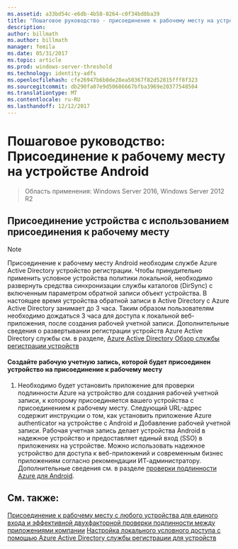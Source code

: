 ```yaml
---
ms.assetid: a33bd54c-e6db-4b58-8264-c0f34bd8ba39
title: "Пошаговое руководство - присоединение к рабочему месту на устройстве Android"
description: 
author: billmath
ms.author: billmath
manager: femila
ms.date: 05/31/2017
ms.topic: article
ms.prod: windows-server-threshold
ms.technology: identity-adfs
ms.openlocfilehash: cfe26947b6b0de28ea50367f82d52815fff8f323
ms.sourcegitcommit: db290fa07e9d50686667bfba3969e20377548504
ms.translationtype: MT
ms.contentlocale: ru-RU
ms.lasthandoff: 12/12/2017
---
```

# <a name="walkthrough-workplace-join-to-an-android-device"></a>Пошаговое руководство: Присоединение к рабочему месту на устройстве Android

>Область применения: Windows Server 2016, Windows Server 2012 R2


## <a name="join-your-device-with-workplace-join"></a>Присоединение устройства с использованием присоединения к рабочему месту

> [!NOTE]
> Присоединение к рабочему месту Android необходим службе Azure Active Directory устройство регистрации. Чтобы принудительно применить условное устройства политики локальной, необходимо развернуть средства синхронизации службы каталогов (DirSync) с включенным параметром обратной записи объект устройства. В настоящее время устройства обратной записи в Active Directory с Azure Active Directory занимает до 3 часа. Таким образом пользователям необходимо дождаться 3 часа для доступа к локальной веб-приложения, после создания рабочей учетной записи. Дополнительные сведения о развертывании регистрации устройств Azure Active Directory службы см. в разделе, [Azure Active Directory Обзор службы регистрации устройств](https://msdn.microsoft.com/library/azure/dn788908.aspx)

#### <a name="create-a-work-account-that-joins-your-device-with-workplace-join"></a>Создайте рабочую учетную запись, которой будет присоединен устройство на присоединение к рабочему месту

1.  Необходимо будет установить приложение для проверки подлинности Azure на устройство для создания рабочей учетной записи, к которому присоединяется вашего устройства с присоединением к рабочему месту. Следующий URL-адрес содержит инструкции о том, как установить приложение Azure authenticator на устройстве с Android и Добавление рабочей учетной записи. Рабочая учетная запись делает устройства Android в надежное устройство и предоставляет единый вход (SSO) в приложениях на устройстве. Можно использовать надежное устройство для доступа к веб-приложений и современным бизнес приложениям согласно рекомендации ИТ-администратору. Дополнительные сведения см. в разделе [проверки подлинности Azure для Android](https://docs.microsoft.com/azure/multi-factor-authentication/end-user/microsoft-authenticator-app-how-to).

## <a name="see-also"></a>См. также:
[Присоединение к рабочему месту с любого устройства для единого входа и эффективной двухфакторной проверки подлинности между приложениями компании](Join-to-Workplace-from-Any-Device-for-SSO-and-Seamless-Second-Factor-Authentication-Across-Company-Applications.md)
[Настройка локального условного доступа с помощью Azure Active Directory службы регистрации для устройств](https://docs.microsoft.com/azure/active-directory/active-directory-device-registration-on-premises-setup)


